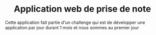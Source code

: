 <h1 align=center>Application web de prise de note </h1>

<p>Cette application fait partie d'un challenge qui est de développer une application par jour durant 1 mois et nous sommes au premier jour</p> 
